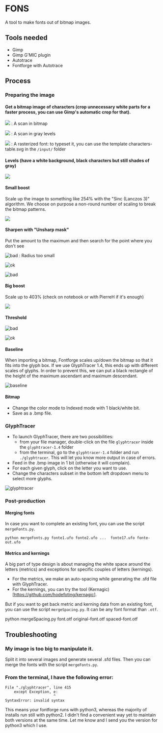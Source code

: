 FONS
====
A tool to make fonts out of bitmap images.

Tools needed
------------
- Gimp
- Gimp G'MIC plugin
- Autotrace
- Fontforge with Autotrace



Process
-------

### Preparing the image


#### Get a bitmap image of characters (crop unnecessary white parts for a faster process, you can use Gimp's automatic crop for that).

![](http://osp.kitchen/api/osp.tools.fons/raw/input/scan_bitmap.jpg)
:    A scan in bitmap

![](http://osp.kitchen/api/osp.tools.fons/raw/input/scan_gray_1200dpi.jpg)
:    A scan in gray levels

![](http://osp.kitchen/api/osp.tools.fons/raw/input/characters-table.svg)
:    A rasterized font: to typeset it, you can use the template characters-table.svg in the `/input/` folder






#### Levels (have a white background, black characters but still shades of gray)

![](http://osp.kitchen/api/osp.tools.fons/raw/documentation/01-bitmap_levels.png)



#### Small boost 

Scale up the image to something like 254% with the "Sinc (Lanczos 3)" algorithm. We choose on purpose a non-round number of scaling to break the bitmap patterns.

![](http://osp.kitchen/api/osp.tools.fons/raw/documentation/02-scale-254percent.png)



#### Sharpen with "Unsharp mask"

Put the amount to the maximum and then search for the point where you don't see 

![bad](http://osp.kitchen/api/osp.tools.fons/raw/documentation/03-sharpen-too_few.png)
:    Radius too small

![ok](http://osp.kitchen/api/osp.tools.fons/raw/documentation/03-sharpen-ok.png)

![bad](http://osp.kitchen/api/osp.tools.fons/raw/documentation/03-sharpen-too_much.png)



#### Big boost

Scale up to 403% (check on notebook or with PierreH if it's enough)

![](http://osp.kitchen/api/osp.tools.fons/raw/documentation/04-big_boost.png)



#### Threshold


![bad](http://osp.kitchen/api/osp.tools.fons/raw/documentation/05-threshold-bad.png)


![ok](http://osp.kitchen/api/osp.tools.fons/raw/documentation/05-threshold-ok.png)


#### Baseline

When importing a bitmap, Fontforge scales up/down the bitmap so that it fits into the glyph box. If we use GlyphTracer 1.4, this ends up with different scales of glyphs. In order to prevent this, we can put a black rectangle of the height of the maximum ascendant and maximum descendant.

![baseline](http://osp.kitchen/api/osp.tools.fons/raw/documentation/06-baseline.png)


#### Bitmap

- Change the color mode to Indexed mode with 1 black/white bit.
- Save as a .bmp file.


### GlyphTracer

- To launch GlyphTracer, there are two possibilities:
    - from your file manager, double-click on the file `glyphtracer` inside the `glyphtracer-1.4` folder
    - from the terminal, go to the `glyphtracer-1.4` folder and run `./glyphtracer`. This will let you know more output in case of errors.
- Feed in the .bmp image in 1 bit (otherwise it will complain).
- For each given glyph, click on the letter you want to use.
- Change the characters subset in the bottom left dropdown menu to select more glyphs.

![glyphtracer](http://osp.kitchen/api/osp.tools.fons/raw/iceberg/glyphtracer.png)


### Post-production

#### Merging fonts

In case you want to complete an existing font, you can use the script `mergeFonts.py`.

    python mergeFonts.py fonte1.ufo fonte2.ufo ...  fonte17.ufo fonte-out.ufo


#### Metrics and kernings

A big part of type design is about managing the white space around the letters (metrics) and exceptions for specific couples of letters (kernings).

- For the metrics, we make an auto-spacing while generating the .sfd file with GlyphTracer.
- For the kernings, you can try the tool (Kernagic)[https://github.com/hodefoting/kernagic].

But if you want to get back metric and kerning data from an existing font, you can use the script `mergeSpacing.py`. It can be any font format than `.otf`.

   python mergeSpacing.py font.otf original-font.otf spaced-font.otf



Troubleshooting
---------------

### My image is too big to manipulate it.
Split it into several images and generate several .sfd files. Then you can merge the fonts with the script `mergeFonts.py`.


### From the terminal, I have the following error:

    File "./glyphtracer", line 415
        except Exception, e:
                          ^
    SyntaxError: invalid syntax

This means your fontforge runs with python3, whereas the majority of installs run still with python2. I didn't find a convenient way yet to maintain both versions at the same time. Let me know and I send you the version for python3 which I use.
